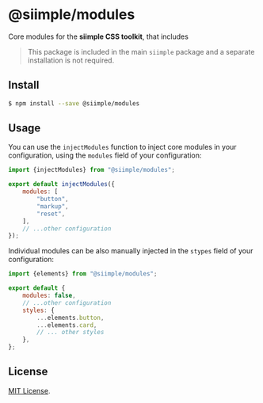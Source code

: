 # @siimple/modules

Core modules for the **siimple CSS toolkit**, that includes 

> This package is included in the main `siimple` package and a separate installation is not required.


## Install

```bash
$ npm install --save @siimple/modules
```

## Usage

You can use the `injectModules` function to inject core modules in your configuration, using the `modules` field of your configuration:

```js
import {injectModules} from "@siimple/modules";

export default injectModules({
    modules: [
        "button",
        "markup",
        "reset",
    ],
    // ...other configuration
});
```

Individual modules can be also manually injected in the `stypes` field of your configuration:

```js
import {elements} from "@siimple/modules";

export default {
    modules: false,
    // ...other configuration
    styles: {
        ...elements.button,
        ...elements.card,
        // ... other styles
    },
};
```


## License

[MIT License](https://github.com/jmjuanes/siimple/blob/main/LICENSE).
